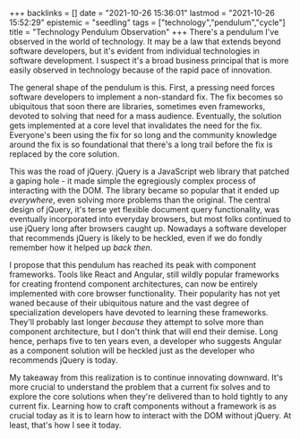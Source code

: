 +++
backlinks = []
date = "2021-10-26 15:36:01"
lastmod = "2021-10-26 15:52:29"
epistemic = "seedling"
tags = ["technology","pendulum","cycle"]
title = "Technology Pendulum Observation"
+++
There's a pendulum I've observed in the world of technology. It may be a law that extends beyond software developers, but it's evident from individual technologies in software development. I suspect it's a broad business principal that is more easily observed in technology because of the rapid pace of innovation.

The general shape of the pendulum is this. First, a pressing need forces software developers to implement a non-standard fix. The fix becomes so ubiquitous that soon there are libraries, sometimes even frameworks, devoted to solving that need for a mass audience. Eventually, the solution gets implemented at a core level that invalidates the need for the fix. Everyone's been using the fix for so long and the community knowledge around the fix is so foundational that there's a long trail before the fix is replaced by the core solution.

This was the road of jQuery. jQuery is a JavaScript web library that patched a gaping hole - it made simple the egregiously complex process of interacting with the DOM. The library became so popular that it ended up _everywhere_, even solving more problems than the original. The central design of jQuery, it's terse yet flexible document query functionality, was eventually incorporated into everyday browsers, but most folks continued to use jQuery long after browsers caught up. Nowadays a software developer that recommends jQuery is likely to be heckled, even if we do fondly remember how it helped up _back then_.

I propose that this pendulum has reached its peak with component frameworks. Tools like React and Angular, still wildly popular frameworks for creating frontend component architectures, can now be entirely implemented with core browser functionality. Their popularity has not yet waned because of their ubiquitous nature and the vast degree of specialization developers have devoted to learning these frameworks. They'll probably last longer _because_ they attempt to solve more than component architecture, but I don't think that will end their demise. Long hence, perhaps five to ten years even, a developer who suggests Angular as a component solution will be heckled just as the developer who recommends jQuery is today.

My takeaway from this realization is to continue innovating downward. It's more crucial to understand the problem that a current fix solves and to explore the core solutions when they're delivered than to hold tightly to any current fix. Learning how to craft components without a framework is as crucial today as it is to learn how to interact with the DOM without jQuery. At least, that's how I see it today.
